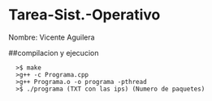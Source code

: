 # Tarea-Sist.-Operativo
Nombre: Vicente Aguilera

##compilacion y ejecucion

```	
  >$ make 
  >g++ -c Programa.cpp
  >g++ Programa.o -o programa -pthread
  >$ ./programa (TXT con las ips) (Numero de paquetes)
		
